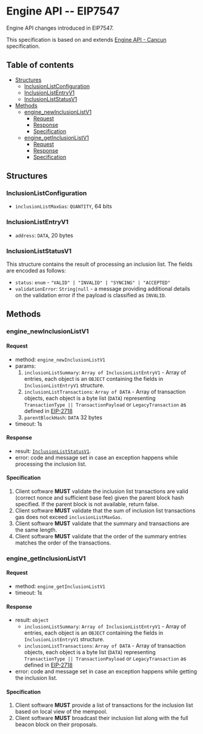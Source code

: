 # Engine API -- EIP7547

Engine API changes introduced in EIP7547.

This specification is based on and extends [Engine API - Cancun](./cancun.md) specification.

## Table of contents

<!-- START doctoc generated TOC please keep comment here to allow auto update -->
<!-- DON'T EDIT THIS SECTION, INSTEAD RE-RUN doctoc TO UPDATE -->

- [Structures](#structures)
  - [InclusionListConfiguration](#inclusionlistconfiguration)
  - [InclusionListEntryV1](#inclusionlistentryv1)
  - [InclusionListStatusV1](#inclusionliststatusv1)
- [Methods](#methods)
  - [engine_newInclusionListV1](#engine_newinclusionlistv1)
    - [Request](#request)
    - [Response](#response)
    - [Specification](#specification)
  - [engine_getInclusionListV1](#engine_getinclusionlistv1)
    - [Request](#request-1)
    - [Response](#response-1)
    - [Specification](#specification-1)

<!-- END doctoc generated TOC please keep comment here to allow auto update -->

## Structures

### InclusionListConfiguration

- `inclusionListMaxGas`: `QUANTITY`, 64 bits

### InclusionListEntryV1

- `address`: `DATA`, 20 bytes

### InclusionListStatusV1

This structure contains the result of processing an inclusion list. The fields are encoded as follows:

- `status`: `enum` - `"VALID" | "INVALID" | "SYNCING" | "ACCEPTED"`
- `validationError`: `String|null` - a message providing additional details on the validation error if the payload is classified as `INVALID`.

## Methods

### engine_newInclusionListV1

#### Request

* method: `engine_newInclusionListV1`
* params:
  1. `inclusionListSummary`: `Array of InclusionListEntryV1` - Array of entries, each object is an `OBJECT` containing the fields in `InclusionListEntryV1` structure.
  2. `inclusionListTransactions`: `Array of DATA` - Array of transaction objects, each object is a byte list (`DATA`) representing `TransactionType || TransactionPayload` or `LegacyTransaction` as defined in [EIP-2718](https://eips.ethereum.org/EIPS/eip-2718)
  3. `parentBlockHash`: `DATA` 32 bytes
* timeout: 1s

#### Response

* result: [`InclusionListStatusV1`](./#inclusionliststatusv1).
* error: code and message set in case an exception happens while processing the inclusion list.

#### Specification

1. Client software **MUST** validate the inclusion list transactions are valid (correct nonce and sufficient base fee) given the parent block hash specified. If the parent block is not available, return false.
2. Client software **MUST** validate that the sum of inclusion list transactions gas does not exceed `inclusionListMaxGas`.   
3. Client software **MUST** validate that the summary and transactions are the same length.
4. Client software **MUST** validate that the order of the summary entries matches the order of the transactions.

### engine_getInclusionListV1

#### Request

* method: `engine_getInclusionListV1`
* timeout: 1s

#### Response

* result: `object`
  - `inclusionListSummary`: `Array of InclusionListEntryV1` - Array of entries, each object is an `OBJECT` containing the fields in `InclusionListEntryV1` structure.
  - `inclusionListTransactions`: `Array of DATA` - Array of transaction objects, each object is a byte list (`DATA`) representing `TransactionType || TransactionPayload` or `LegacyTransaction` as defined in [EIP-2718](https://eips.ethereum.org/EIPS/eip-2718)
* error: code and message set in case an exception happens while getting the inclusion list.

#### Specification

1. Client software **MUST** provide a list of transactions for the inclusion list based on local view of the mempool.
2. Client software **MUST** broadcast their inclusion list along with the full beacon block on their proposals.
